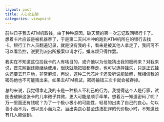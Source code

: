 ```yaml
---
layout: post
title: 人心之丑陋
categories: viewpoint
---
```


前些日子我去ATM机取钱，由于种种原因，破天荒的第一次忘记取回银行卡了。想着卡片应该是被机器吞了，于是第二天兴冲冲的跑到ATM机所在的银行去找卡。银行工作人员翻遍记录，就是没有我的卡，看来是被其他人拿走了，我问可不可以看监控，说要到派出所报案申请才行，嫌麻烦只得作罢。

我实在不知道这位捡我卡的人有啥目的，或许他以为他能猜出我的密码来？对我来说，首先网银还能继续使用，很快就能把钱都卷走，也可以选择挂失，只是正式挂失还要去开户地，非常麻烦，再说，这种二代芯片卡还没听说能破解，我相信我的密码他也不可能猜出来，如果去ATM机试，密码输错三次卡就会被吞掉。

总的来说，我觉得拿走我的卡是一种损人不利己的行为。我觉得这个人是行家，试图去破解这张卡的几率微乎其微，更大可能是顺手牵羊，想着万一知道密码了呢？万一里面还有钱呢？为了一个极小极小的可能性，轻易的出卖了自己的良心。勿以善小而不为，勿以恶小而为之，当出卖良心甚至违法犯罪的代价极小时，不知道还有几人能做到。